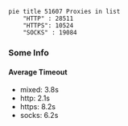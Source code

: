 
```mermaid
pie title 51607 Proxies in list
    "HTTP" : 28511
    "HTTPS": 10524
    "SOCKS" : 19084
```

### Some Info
#### Average Timeout

- mixed: 3.8s
- http: 2.1s
- https: 8.2s
- socks: 6.2s